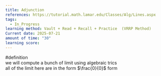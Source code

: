 ```yaml
---
title: Adjunction
references: https://tutorial.math.lamar.edu/Classes/Alg/Lines.aspx
tags:
  - In_Progress
learning method: Vault + Read + Recall + Practice  (VRRP Method)
Current date: 2025-07-21
amount of time: "30"
learning score:
---
```

#definition  
we will compute a bunch of limit using algebraic trics  
all of the limit here are in the form $\frac{0}{0}$ form 